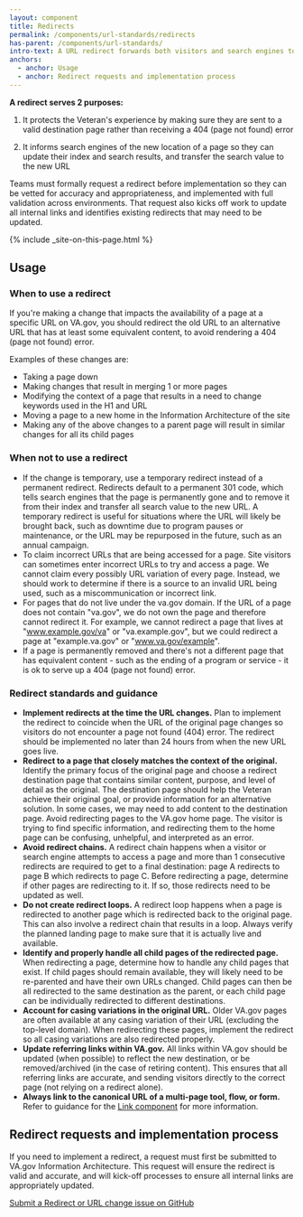 ```yaml
---
layout: component
title: Redirects
permalink: /components/url-standards/redirects
has-parent: /components/url-standards/
intro-text: A URL redirect forwards both visitors and search engines to a different URL than the one requested. Teams should implement a redirect or request a redirect whenever they change a URL or remove a page. 
anchors:
  - anchor: Usage
  - anchor: Redirect requests and implementation process 
---
```


**A redirect serves 2 purposes:**
1.  It protects the Veteran's experience by making sure they are sent to a valid destination page rather than receiving a 404 (page not found) error

2.  It informs search engines of the new location of a page so they can update their index and search results, and transfer the search value to the new URL

Teams must formally request a redirect before implementation so they can be vetted for accuracy and appropriateness, and implemented with full validation across environments. That request also kicks off work to update all internal links and identifies existing redirects that may need to be updated.

{% include _site-on-this-page.html %}

## Usage

### When to use a redirect

If you're making a change that impacts the availability of a page at a specific URL on VA.gov, you should redirect the old URL to an alternative URL that has at least some equivalent content, to avoid rendering a 404 (page not found) error.

Examples of these changes are:

-   Taking a page down 
-   Making changes that result in merging 1 or more pages
-   Modifying the context of a page that results in a need to change keywords used in the H1 and URL
-   Moving a page to a new home in the Information Architecture of the site
-   Making any of the above changes to a parent page will result in similar changes for all its child pages

### When not to use a redirect

- If the change is temporary, use a temporary redirect instead of a permanent redirect.  Redirects default to a permanent 301 code, which tells search engines that the page is permanently gone and to remove it from their index and transfer all search value to the new URL. A temporary redirect is useful for situations where the URL will likely be brought back, such as downtime due to program pauses or maintenance, or the URL may be repurposed in the future, such as an annual campaign.
- To claim incorrect URLs that are being accessed for a page.  Site visitors can sometimes enter incorrect URLs to try and access a page. We cannot claim every possibly URL variation of every page. Instead, we should work to determine if there is a source to an invalid URL being used, such as a miscommunication or incorrect link.
- For pages that do not live under the va.gov domain.  If the URL of a page does not contain "va.gov", we do not own the page and therefore cannot redirect it. For example, we cannot redirect a page that lives at "www.example.gov/va" or "va.example.gov", but we could redirect a page at "example.va.gov" or "www.va.gov/example".
- If a page is permanently removed and there's not a different page that has equivalent content - such as the ending of a program or service - it is ok to serve up a 404 (page not found) error.  

### Redirect standards and guidance

- **Implement redirects at the time the URL changes.** Plan to implement the redirect to coincide when the URL of the original page changes so visitors do not encounter a page not found (404) error. The redirect should be implemented no later than 24 hours from when the new URL goes live.
- **Redirect to a page that closely matches the context of the original.** Identify the primary focus of the original page and choose a redirect destination page that contains similar content, purpose, and level of detail as the original. The destination page should help the Veteran achieve their original goal, or provide information for an alternative solution. In some cases, we may need to add content to the destination page. Avoid redirecting pages to the VA.gov home page. The visitor is trying to find specific information, and redirecting them to the home page can be confusing, unhelpful, and interpreted as an error. 
- **Avoid redirect chains.** A redirect chain happens when a visitor or search engine attempts to access a page and more than 1 consecutive redirects are required to get to a final destination: page A redirects to page B which redirects to page C. Before redirecting a page, determine if other pages are redirecting to it. If so, those redirects need to be updated as well. 
- **Do not create redirect loops.** A redirect loop happens when a page is redirected to another page which is redirected back to the original page. This can also involve a redirect chain that results in a loop. Always verify the planned landing page to make sure that it is actually live and available.
- **Identify and properly handle all child pages of the redirected page.** When redirecting a page, determine how to handle any child pages that exist. If child pages should remain available, they will likely need to be re-parented and have their own URLs changed.  Child pages can then be all redirected to the same destination as the parent, or each child page can be individually redirected to different destinations.
- **Account for casing variations in the original URL.** Older VA.gov pages are often available at any casing variation of their URL (excluding the top-level domain). When redirecting these pages, implement the redirect so all casing variations are also redirected properly. 
- **Update referring links within VA.gov.** All links within VA.gov should be updated (when possible) to reflect the new destination, or be removed/archived (in the case of retiring content). This ensures that all referring links are accurate, and sending visitors directly to the correct page (not relying on a redirect alone).
- **Always link to the canonical URL of a multi-page tool, flow, or form.** Refer to guidance for the [Link component](/content-style-guide/links) for more information.

## Redirect requests and implementation process

If you need to implement a redirect, a request must first be submitted to VA.gov Information Architecture.  This request will ensure the redirect is valid and accurate, and will kick-off processes to ensure all internal links are appropriately updated. 

<a class="vads-c-action-link--blue" href="https://github.com/department-of-veterans-affairs/va.gov-team/issues/new/choose">Submit a Redirect or URL change issue on GitHub</a>
